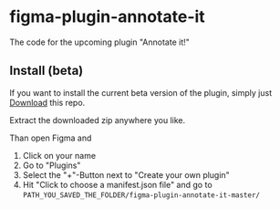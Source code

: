 # figma-plugin-annotate-it
The code for the upcoming plugin "Annotate it!"

## Install (beta)
If you want to install the current beta version of the plugin, simply just [Download](https://github.com/madebyfabian/figma-plugin-annotate-it/archive/master.zip) this repo. 

Extract the downloaded zip anywhere you like.

Than open Figma and 
1. Click on your name
2. Go to "Plugins"
3. Select the "+"-Button next to "Create your own plugin"
4. Hit "Click to choose a manifest.json file" and go to `PATH_YOU_SAVED_THE_FOLDER/figma-plugin-annotate-it-master/`